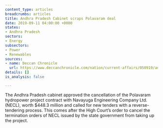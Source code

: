 ```yaml
---
content_type: articles
breadcrumbs: articles
title: Andhra Pradesh Cabinet scraps Polavaram deal
date: 2019-09-11 04:00:00 +0000
states:
- Andhra Pradesh
sectors:
- Energy
subsectors:
- Power
- Renewables
sources:
- name: Deccan Chronicle
  url: https://www.deccanchronicle.com/nation/current-affairs/050919/andhra-pradesh-cabinet-scraps-polavaram-deal.html
details: []
is_analysis: false

---
```

The Andhra Pradesh cabinet approved the cancellation of the Polavaram hydropower project contract with Navayuga Engineering Company Ltd. (NECL), worth $448.3 million and called for new tenders with a reverse-tendering process. This comes after the High Court’s order to cancel the termination orders of NECL issued by the state government from taking up the project.
